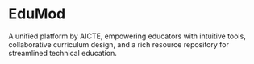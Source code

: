 # EduMod
A unified platform by AICTE, empowering educators with intuitive tools, collaborative curriculum design, and a rich resource repository for streamlined technical education.
